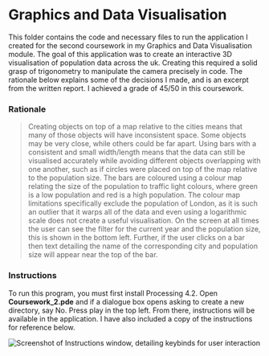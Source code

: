 # Graphics and Data Visualisation

This folder contains the code and necessary files to run the application I created for the second coursework in my Graphics and Data Visualisation module. The goal of this application was to create an interactive 3D visualisation of population data across the uk. Creating this required a solid grasp of trigonometry to manipulate the camera precisely in code. The rationale below explains some of the decisions I made, and is an excerpt from the written report. I achieved a grade of 45/50 in this coursework.

### Rationale

>Creating objects on top of a map relative to the cities means that many of those objects will have inconsistent space. Some objects may be very close, while others could be far apart. Using bars with a consistent and small width/length means that the data can still be visualised accurately while avoiding different objects overlapping with one another, such as if circles were placed on top of the map relative to the population size.
>The bars are coloured using a colour map relating the size of the population to traffic light colours, where green is a low population and red is a high population. The colour map limitations specifically exclude the population of London, as it is such an outlier that it warps all of the data and even using a logarithmic scale does not create a useful visualisation.
>On the screen at all times the user can see the filter for the current year and the population size, this is shown in the bottom left. Further, if the user clicks on a bar then text detailing the name of the corresponding city and population size will appear near the top of the bar.

### Instructions

To run this program, you must first install Processing 4.2. Open **Coursework_2.pde** and if a dialogue box opens asking to create a new directory, say No. Press play in the top left. From there, instructions will be available in the application. I have also included a copy of the instructions for reference below.

![Screenshot of Instructions window, detailing keybinds for user interaction](https://github.com/KeithTho/University/assets/102043623/9b9d78a9-9bfb-4787-91cd-4152137d0ad9)
